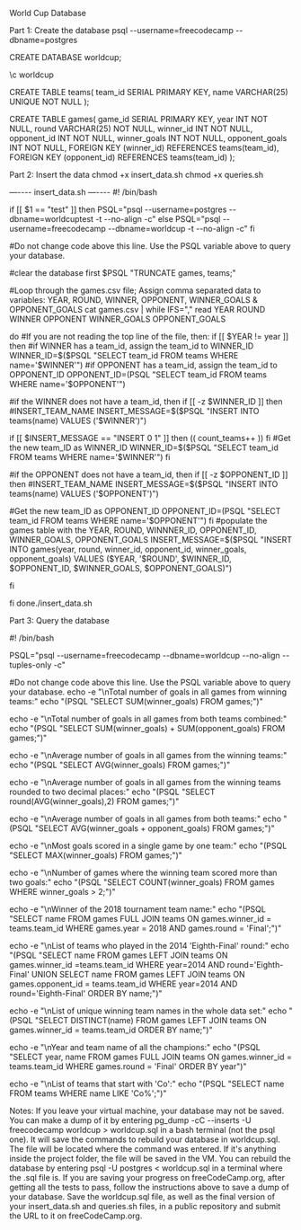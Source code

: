 

World Cup Database



Part 1: Create the database
psql --username=freecodecamp --dbname=postgres

CREATE DATABASE worldcup;

\c worldcup



CREATE TABLE teams(
  team_id SERIAL PRIMARY KEY,
  name VARCHAR(25) UNIQUE NOT NULL
);

CREATE TABLE games(
  game_id SERIAL PRIMARY KEY,
  year INT NOT NULL,
  round VARCHAR(25) NOT NULL,
  winner_id INT NOT NULL,
  opponent_id INT NOT NULL,
  winner_goals INT NOT NULL,
  opponent_goals INT NOT NULL,
  FOREIGN KEY (winner_id) REFERENCES teams(team_id),
  FOREIGN KEY (opponent_id) REFERENCES teams(team_id)
);



Part 2: Insert the data
chmod +x insert_data.sh
chmod +x queries.sh

—---- insert_data.sh —----
#! /bin/bash


if [[ $1 == "test" ]]
then
 PSQL="psql --username=postgres --dbname=worldcuptest -t --no-align -c"
else
 PSQL="psql --username=freecodecamp --dbname=worldcup -t --no-align -c"
fi


#Do not change code above this line. Use the PSQL variable above to query your database.




#clear the database first
$PSQL "TRUNCATE games, teams;"




#Loop through the games.csv file; Assign comma separated data to variables: YEAR, ROUND, WINNER, OPPONENT, WINNER_GOALS & OPPONENT_GOALS
cat games.csv | while IFS="," read YEAR ROUND WINNER OPPONENT WINNER_GOALS OPPONENT_GOALS




do
 #If you are not reading the top line of the file, then:
 if [[ $YEAR != year ]]
   then
     #if WINNER has a team_id, assign the team_id to WINNER_ID
     WINNER_ID=$($PSQL "SELECT team_id FROM teams WHERE name='$WINNER'")
#if OPPONENT has a team_id, assign the team_id to OPPONENT_ID
     OPPONENT_ID=$($PSQL "SELECT team_id FROM teams WHERE name='$OPPONENT'")




#if the WINNER does not have a team_id, then
if [[ -z $WINNER_ID ]]
then
#INSERT_TEAM_NAME
INSERT_MESSAGE=$($PSQL "INSERT INTO teams(name) VALUES ('$WINNER')")




if [[ $INSERT_MESSAGE == "INSERT 0 1" ]]
then
 (( count_teams++ ))
fi
#Get the new team_ID as WINNER_ID
WINNER_ID=$($PSQL "SELECT team_id FROM teams WHERE name='$WINNER'")
     fi 




#if the OPPONENT does not have a team_id, then
if [[ -z $OPPONENT_ID ]]
then
#INSERT_TEAM_NAME
INSERT_MESSAGE=$($PSQL "INSERT INTO teams(name) VALUES ('$OPPONENT')")


#Get the new team_ID as OPPONENT_ID
      OPPONENT_ID=$($PSQL "SELECT team_id FROM teams WHERE name='$OPPONENT'")
fi
#populate the games table with the YEAR, ROUND, WINNNER_ID, OPPONENT_ID, WINNER_GOALS, OPPONENT_GOALS
INSERT_MESSAGE=$($PSQL "INSERT INTO games(year, round, winner_id, opponent_id, winner_goals, opponent_goals) VALUES ($YEAR, '$ROUND', $WINNER_ID, $OPPONENT_ID, $WINNER_GOALS, $OPPONENT_GOALS)")






fi




fi
done./insert_data.sh






Part 3: Query the database


#! /bin/bash


PSQL="psql --username=freecodecamp --dbname=worldcup --no-align --tuples-only -c"


#Do not change code above this line. Use the PSQL variable above to query your database.
echo -e "\nTotal number of goals in all games from winning teams:"
echo "$($PSQL "SELECT SUM(winner_goals) FROM games;")"




echo -e "\nTotal number of goals in all games from both teams combined:"
echo "$($PSQL "SELECT SUM(winner_goals) + SUM(opponent_goals) FROM games;")"




echo -e "\nAverage number of goals in all games from the winning teams:"
echo "$($PSQL "SELECT AVG(winner_goals) FROM games;")"




echo -e "\nAverage number of goals in all games from the winning teams rounded to two decimal places:"
echo "$($PSQL "SELECT round(AVG(winner_goals),2) FROM games;")"




echo -e "\nAverage number of goals in all games from both teams:"
echo "$($PSQL "SELECT AVG(winner_goals + opponent_goals) FROM games;")"




echo -e "\nMost goals scored in a single game by one team:"
echo "$($PSQL "SELECT MAX(winner_goals) FROM games;")"




echo -e "\nNumber of games where the winning team scored more than two goals:"
echo "$($PSQL "SELECT COUNT(winner_goals) FROM games WHERE winner_goals > 2;")"




echo -e "\nWinner of the 2018 tournament team name:"
echo "$($PSQL "SELECT name FROM games FULL JOIN teams ON games.winner_id = teams.team_id WHERE games.year = 2018 AND games.round = 'Final';")"




echo -e "\nList of teams who played in the 2014 'Eighth-Final' round:"
echo "$($PSQL "SELECT name FROM games LEFT JOIN teams ON games.winner_id =teams.team_id WHERE year=2014 AND round='Eighth-Final' UNION SELECT name FROM games  LEFT JOIN teams ON games.opponent_id = teams.team_id WHERE year=2014 AND round='Eighth-Final' ORDER BY name;")"


echo -e "\nList of unique winning team names in the whole data set:"
echo "$($PSQL "SELECT DISTINCT(name) FROM games LEFT JOIN teams ON games.winner_id = teams.team_id ORDER BY name;")"


echo -e "\nYear and team name of all the champions:"
echo "$($PSQL "SELECT year, name FROM games FULL JOIN teams ON games.winner_id = teams.team_id WHERE games.round = 'Final' ORDER BY year")"


echo -e "\nList of teams that start with 'Co':"
echo "$($PSQL "SELECT name FROM teams WHERE name LIKE 'Co%';")"




Notes:
If you leave your virtual machine, your database may not be saved. You can make a dump of it by entering pg_dump -cC --inserts -U freecodecamp worldcup > worldcup.sql in a bash terminal (not the psql one). It will save the commands to rebuild your database in worldcup.sql. The file will be located where the command was entered. If it's anything inside the project folder, the file will be saved in the VM. You can rebuild the database by entering psql -U postgres < worldcup.sql in a terminal where the .sql file is.
If you are saving your progress on freeCodeCamp.org, after getting all the tests to pass, follow the instructions above to save a dump of your database. Save the worldcup.sql file, as well as the final version of your insert_data.sh and queries.sh files, in a public repository and submit the URL to it on freeCodeCamp.org.

